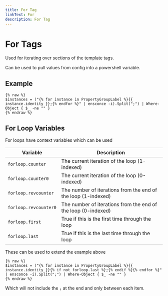 ```yaml
---
title: For Tag
linkText: For
description: For Tag
---
```


# For Tags

Used for iterating over sections of the template tags.

Can be used to pull values from config into a powershell variable.

## Example

```text
{% raw %}
$instances = ("{% for instance in PropertyGroupLabel %}{{ instance.identity }};{% endfor %}" | ensconce -i).Split(";") | Where-Object { $_ -ne "" }
{% endraw %}
```

## For Loop Variables

For loops have context variables which can be used

| Variable              | Description                                                   |
|-----------------------|---------------------------------------------------------------|
| `forloop.counter`     | The current iteration of the loop (1-indexed)                 |
| `forloop.counter0`    | The current iteration of the loop (0-indexed)                 |
| `forloop.revcounter`  | The number of iterations from the end of the loop (1-indexed) |
| `forloop.revcounter0` | The number of iterations from the end of the loop (0-indexed) |
| `forloop.first`       | True if this is the first time through the loop               |
| `forloop.last`        | True if this is the last time through the loop                |


These can be used to extend the example above

```text
{% raw %}
$instances = ("{% for instance in PropertyGroupLabel %}{{ instance.identity }}{% if not forloop.last %};{% endif %}{% endfor %}" | ensconce -i).Split(";") | Where-Object { $_ -ne "" }
{% endraw %}
```

Which will not include the `;` at the end and only between each item.
